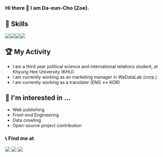 ### Hi there 👋  I am Da-eun-Cho (Zoe).


## 📌 Skills
<img src="https://img.shields.io/badge/Html-white?style=flat-square&logo=html5&logoColor=f06529"/><img src="https://img.shields.io/badge/CSS3-white?style=flat-square&logo=CSS3&logoColor=1572b6"/><img src="https://img.shields.io/badge/Javascript-white?style=flat-square&logo=javascript&logoColor=F0DB4F"/><img src="https://img.shields.io/badge/Python-white?style=flat-square&logo=Python&logoColor=306998"/>

## 🏆 My Activity
* I am a third year political science and international relations student, at Khyung Hee University (KHU).
* I am currently working as an marketing manager in WeDataLab (corp.)
* I am currently working as a translater (ENG ↔ KOR)

## 🫶 I'm interested in ...
- Web publishing
- Front-end Engineering
- Data crowling
- Open-source project contribution

### 📞 Find me at  
<a href="https://www.linkedin.com/in/%EB%8B%A4%EC%9D%80-%EC%A1%B0-38404024b/?locale=en_US" target="_blank"><img src="https://img.shields.io/badge/linkedin-0E76A8?style=flat-square&logo=linkedin&logoColor=white"/></a>
<a href="https://www.instagram.com/lolll9728/" target="_blank"><img src="https://img.shields.io/badge/lolll9728-E4405F?style=flat-square&logo=instagram&logoColor=white"/></a>
<img src="https://img.shields.io/badge/joyau0910@gmail.com-EA4335?style=flat-square&logo=gmail&logoColor=white"/>

